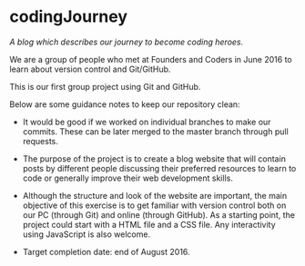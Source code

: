 # codingJourney

*A blog which describes our journey to become coding heroes.*

We are a group of people who met at Founders and Coders in June 2016 to learn about version control and Git/GitHub.

This is our first group project using Git and GitHub. 

Below are some guidance notes to keep our repository clean: 

- It would be good if we worked on individual branches to make our commits. These can be later merged to the master branch through pull requests. 

- The purpose of the project is to create a blog website that will contain posts by different people discussing their preferred resources to learn to code or generally improve their web development skills. 

- Although the structure and look of the website are important, the main objective of this exercise is to get familiar with version control both on our PC (through Git) and online (through GitHub). As a starting point, the project could start with a HTML file and a CSS file. Any interactivity using JavaScript is also welcome.

- Target completion date: end of August 2016.

